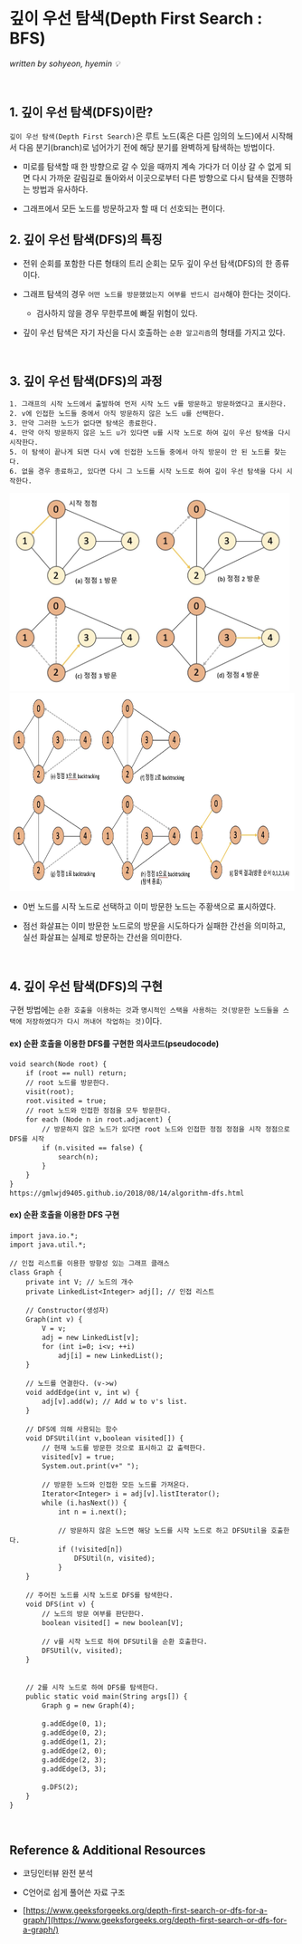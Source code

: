 # 깊이 우선 탐색(Depth First Search : BFS)
*written by sohyeon, hyemin 💡*

<br>

## 1. 깊이 우선 탐색(DFS)이란?
  
`깊이 우선 탐색(Depth First Search)`은 루트 노드(혹은 다른 임의의 노드)에서 시작해서 다음 분기(branch)로 넘어가기 전에 해당 분기를 완벽하게 탐색하는 방법이다.  
  
* 미로를 탐색할 때 한 방향으로 갈 수 있을 때까지 계속 가다가 더 이상 갈 수 없게 되면 다시 가까운 갈림길로 돌아와서 이곳으로부터 다른 방향으로 다시 탐색을 진행하는 방법과 유사하다.  
  
* 그래프에서 모든 노드를 방문하고자 할 때 더 선호되는 편이다.  

## 2. 깊이 우선 탐색(DFS)의 특징
  
* 전위 순회를 포함한 다른 형태의 트리 순회는 모두 깊이 우선 탐색(DFS)의 한  종류이다.  
  
* 그래프 탐색의 경우 `어떤 노드를 방문했었는지 여부를 반드시 검사`해야 한다는 것이다.  
    * 검사하지 않을 경우 무한루프에 빠질 위험이 있다.  
  
* 깊이 우선 탐색은 자기 자신을 다시 호출하는 `순환 알고리즘`의 형태를 가지고 있다. 

<br>

## 3. 깊이 우선 탐색(DFS)의 과정
```
1. 그래프의 시작 노드에서 출발하여 먼저 시작 노드 v를 방문하고 방문하였다고 표시한다.
2. v에 인접한 노드들 중에서 아직 방문하지 않은 노드 u를 선택한다.
3. 만약 그러한 노드가 없다면 탐색은 종료한다.
4. 만약 아직 방문하지 않은 노드 u가 있다면 u를 시작 노드로 하여 깊이 우선 탐색을 다시 시작한다.
5. 이 탐색이 끝나게 되면 다시 v에 인접한 노드들 중에서 아직 방문이 안 된 노드를 찾는다.
6. 없을 경우 종료하고, 있다면 다시 그 노드를 시작 노드로 하여 깊이 우선 탐색을 다시 시작한다. 
```

<img src="./resources/DFS_1.jpg" height="350px">
<img src="./resources/DFS_2.jpg" height="350px">

* 0번 노드를 시작 노드로 선택하고 이미 방문한 노드는 주황색으로 표시하였다.  
  
* 점선 화살표는 이미 방문한 노드로의 방문을 시도하다가 실패한 간선을 의미하고, 실선 화살표는 실제로 방문하는 간선을 의미한다.  

<br>

## 4. 깊이 우선 탐색(DFS)의 구현
구현 방법에는 `순환 호출을 이용하는 것`과 `명시적인 스택을 사용하는 것(방문한 노드들을 스택에 저장하였다가 다시 꺼내어 작업하는 것)`이다.  
  
#### ex) 순환 호출을 이용한 DFS를 구현한 의사코드(pseudocode)
```
void search(Node root) {
    if (root == null) return;    
    // root 노드를 방문한다.
    visit(root);
    root.visited = true; 
    // root 노드와 인접한 정점을 모두 방문한다.
    for each (Node n in root.adjacent) {
        // 방문하지 않은 노드가 있다면 root 노드와 인접한 정점 정점을 시작 정점으로 DFS를 시작
        if (n.visited == false) {
            search(n); 
        }
    }
}
https://gmlwjd9405.github.io/2018/08/14/algorithm-dfs.html
```
  
#### ex) 순환 호출을 이용한 DFS 구현
```
import java.io.*; 
import java.util.*; 

// 인접 리스트를 이용한 방향성 있는 그래프 클래스 
class Graph { 
    private int V; // 노드의 개수
    private LinkedList<Integer> adj[]; // 인접 리스트

    // Constructor(생성자)
    Graph(int v) { 
        V = v; 
        adj = new LinkedList[v]; 
        for (int i=0; i<v; ++i) 
            adj[i] = new LinkedList(); 
    } 

    // 노드를 연결한다. (v->w)
    void addEdge(int v, int w) { 
        adj[v].add(w); // Add w to v's list. 
    } 

    // DFS에 의해 사용되는 함수
    void DFSUtil(int v,boolean visited[]) { 
        // 현재 노드를 방문한 것으로 표시하고 값 출력한다.
        visited[v] = true; 
        System.out.print(v+" "); 

        // 방문한 노드와 인접한 모든 노드를 가져온다.
        Iterator<Integer> i = adj[v].listIterator(); 
        while (i.hasNext()) { 
            int n = i.next(); 
            
            // 방문하지 않은 노드면 해당 노드를 시작 노드로 하고 DFSUtil을 호출한다.
            if (!visited[n]) 
                DFSUtil(n, visited); 
            } 
    } 

    // 주어진 노드를 시작 노드로 DFS를 탐색한다.
    void DFS(int v) { 
        // 노드의 방문 여부를 판단한다.
        boolean visited[] = new boolean[V]; 

        // v를 시작 노드로 하여 DFSUtil을 순환 호출한다.
        DFSUtil(v, visited); 
    } 


    // 2를 시작 노드로 하여 DFS를 탐색한다.
    public static void main(String args[]) { 
        Graph g = new Graph(4); 

        g.addEdge(0, 1); 
        g.addEdge(0, 2); 
        g.addEdge(1, 2); 
        g.addEdge(2, 0); 
        g.addEdge(2, 3); 
        g.addEdge(3, 3); 
        
        g.DFS(2); 
    } 
} 

```
<br> 

## Reference & Additional Resources
* 코딩인터뷰 완전 분석  

* C언어로 쉽게 풀어쓴 자료 구조  

* [https://www.geeksforgeeks.org/depth-first-search-or-dfs-for-a-graph/](https://www.geeksforgeeks.org/depth-first-search-or-dfs-for-a-graph/)

